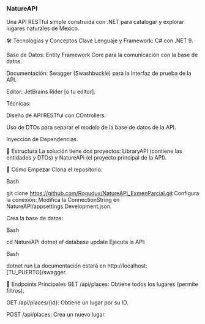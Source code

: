 ### NatureAPI

Una API RESTful simple construida con .NET para catalogar y explorar lugares naturales de Mexico.

🛠️ Tecnologías y Conceptos Clave
Lenguaje y Framework: C# con .NET 9.

Base de Datos: Entity Framework Core para la comunicación con la base de datos.

Documentación: Swagger (Swashbuckle) para la interfaz de prueba de la API.

Editor: JetBrains Rider [o tu editor].

Técnicas:

Diseño de API RESTful con COntrollers.

Uso de DTOs para separar el modelo de la base de datos de la API.

Inyección de Dependencias.

📂 Estructura
La solución tiene dos proyectos: LibraryAPI (contiene las entidades y DTOs) y NatureAPi (el proyecto principal de la API).

🚀 Cómo Empezar
Clona el repositorio:

Bash

git clone https://github.com/Rogudux/NatureAPI_ExmenParcial.git
Configura la conexión: Modifica la ConnectionString en NatureAPi/appsettings.Development.json.

Crea la base de datos:

Bash

cd NatureAPi
dotnet ef database update
Ejecuta la API:

Bash

dotnet run
La documentación estará en http://localhost:[TU_PUERTO]/swagger.

📡 Endpoints Principales
GET /api/places: Obtiene todos los lugares (permite filtros).

GET /api/places/{id}: Obtiene un lugar por su ID.

POST /api/places: Crea un nuevo lugar.
